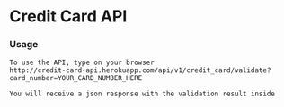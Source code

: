 # Credit Card API

### Usage
	To use the API, type on your browser
	http://credit-card-api.herokuapp.com/api/v1/credit_card/validate?card_number=YOUR_CARD_NUMBER_HERE

	You will receive a json response with the validation result inside

	
